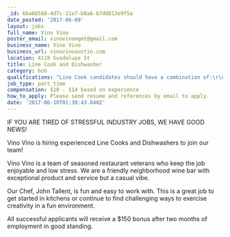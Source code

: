```yaml
---
_id: 6ba66580-4d7c-11e7-b0a6-b7dd813e9f5a
date_posted: '2017-06-09'
layout: jobs
full_name: Vino Vino
poster_email: vinovinomgmt@gmail.com
business_name: Vino Vino
business_url: vinovinoaustin.com
location: 4119 Guadalupe St
title: Line Cook and Dishwasher
category: boh
qualifications: "Line Cook candidates should have a combination of:\r\n3 years line cook experience\r\nGrill station experience (sautee is a plus)\r\nA great attitude\r\nWillingness to have fun while working with fun people\r\nPay is competitive and based on experience.\r\n\r\nDishwasher candidates should have:\r\n2 years work experience\r\nThe ability to work hard with a smile\r\nThe desire to work with a fun chef and learn in a small kitchen\r\nPay starts at $10/hr with room for growth"
job_type: part_time
compensation: $10 - $14 based on experience
how_to_apply: Please send resume and references by email to apply.
date: '2017-06-10T01:30:43.840Z'
---
```

IF YOU ARE TIRED OF STRESSFUL INDUSTRY JOBS, WE HAVE GOOD NEWS!

Vino Vino is hiring experienced Line Cooks and Dishwashers to join our team!

Vino Vino is a team of seasoned restaurant veterans who keep the job enjoyable and low stress. We are a friendly neighborhood wine bar with exceptional product and service but a casual vibe. 

Our Chef, John Tallent, is fun and easy to work with. This is a great job to get started in kitchens or continue to find challenging ways to exercise creativity in a fun environment.

All successful applicants will receive a $150 bonus after two months of employment in good standing.
